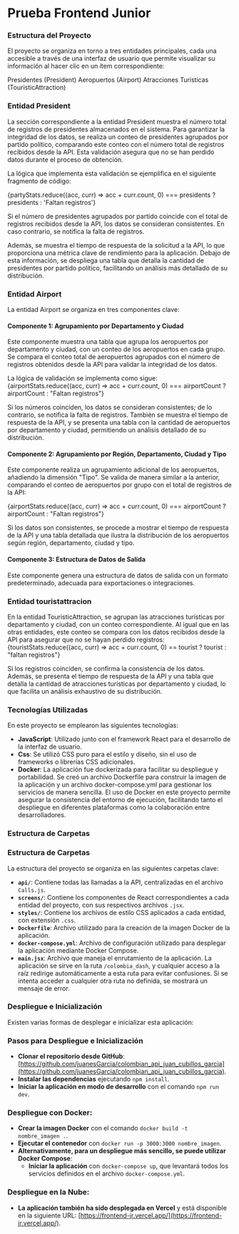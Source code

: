 # Prueba Frontend Junior


### Estructura del Proyecto
El proyecto se organiza en torno a tres entidades principales, cada una accesible a través de una interfaz de usuario que permite visualizar su información al hacer clic en un ítem correspondiente:

Presidentes (President)
Aeropuertos (Airport)
Atracciones Turísticas (TouristicAttraction)

### Entidad President
La sección correspondiente a la entidad President muestra el número total de registros de presidentes almacenados en el sistema. Para garantizar la integridad de los datos, se realiza un conteo de presidentes agrupados por partido político, comparando este conteo con el número total de registros recibidos desde la API. Esta validación asegura que no se han perdido datos durante el proceso de obtención.

La lógica que implementa esta validación se ejemplifica en el siguiente fragmento de código:

{partyStats.reduce((acc, curr) => acc + curr.count, 0) === presidents ? presidents : 'Faltan registros'}

Si el número de presidentes agrupados por partido coincide con el total de registros recibidos desde la API, los datos se consideran consistentes. En caso contrario, se notifica la falta de registros.

Además, se muestra el tiempo de respuesta de la solicitud a la API, lo que proporciona una métrica clave de rendimiento para la aplicación. Debajo de esta información, se despliega una tabla que detalla la cantidad de presidentes por partido político, facilitando un análisis más detallado de su distribución.

### Entidad Airport

La entidad Airport se organiza en tres componentes clave:

#### Componente 1: Agrupamiento por Departamento y Ciudad

Este componente muestra una tabla que agrupa los aeropuertos por departamento y ciudad, con un conteo de los aeropuertos en cada grupo. Se compara el conteo total de aeropuertos agrupados con el número de registros obtenidos desde la API para validar la integridad de los datos.

La lógica de validación se implementa como sigue:
 {airportStats.reduce((acc, curr) => acc + curr.count, 0) ===
        airportCount
          ? airportCount
          : "Faltan registros"}

Si los números coinciden, los datos se consideran consistentes; de lo contrario, se notifica la falta de registros. También se muestra el tiempo de respuesta de la API, y se presenta una tabla con la cantidad de aeropuertos por departamento y ciudad, permitiendo un análisis detallado de su distribución.

#### Componente 2: Agrupamiento por Región, Departamento, Ciudad y Tipo

Este componente realiza un agrupamiento adicional de los aeropuertos, añadiendo la dimensión "Tipo". Se valida de manera similar a la anterior, comparando el conteo de aeropuertos por grupo con el total de registros de la API:

 {airportStats.reduce((acc, curr) => acc + curr.count, 0) ===
        airportCount
          ? airportCount
          : "Faltan registros"}

Si los datos son consistentes, se procede a mostrar el tiempo de respuesta de la API y una tabla detallada que ilustra la distribución de los aeropuertos según región, departamento, ciudad y tipo.

#### Componente 3: Estructura de Datos de Salida

Este componente genera una estructura de datos de salida con un formato predeterminado, adecuada para exportaciones o integraciones.


### Entidad touristattracion

En la entidad TouristicAttraction, se agrupan las atracciones turísticas por departamento y ciudad, con un conteo correspondiente. Al igual que en las otras entidades, este conteo se compara con los datos recibidos desde la API para asegurar que no se hayan perdido registros:
         {touristStats.reduce((acc, curr) => acc + curr.count, 0) == tourist
            ? tourist
            : "faltan registros"}

Si los registros coinciden, se confirma la consistencia de los datos. Además, se presenta el tiempo de respuesta de la API y una tabla que detalla la cantidad de atracciones turísticas por departamento y ciudad, lo que facilita un análisis exhaustivo de su distribución.

### Tecnologías Utilizadas

En este proyecto se emplearon las siguientes tecnologías:

- **JavaScript**: Utilizado junto con el framework React para el desarrollo de la interfaz de usuario.
- **Css**: Se utilizó CSS puro para el estilo y diseño, sin el uso de frameworks o librerías CSS adicionales.
- **Docker**: La aplicación fue dockerizada para facilitar su despliegue y portabilidad. Se creó un archivo Dockerfile para construir la imagen de la aplicación y un archivo docker-compose.yml para gestionar los servicios de manera sencilla. El uso de Docker en este proyecto permite asegurar la consistencia del entorno de ejecución, facilitando tanto el despliegue en diferentes plataformas como la colaboración entre desarrolladores.

### Estructura de Carpetas

### Estructura de Carpetas

La estructura del proyecto se organiza en las siguientes carpetas clave:

- **`api/`**: Contiene todas las llamadas a la API, centralizadas en el archivo `Calls.js`.
- **`screens/`**: Contiene los componentes de React correspondientes a cada entidad del proyecto, con sus respectivos archivos `.jsx`.
- **`styles/`**: Contiene los archivos de estilo CSS aplicados a cada entidad, con extensión `.css`.
- **`Dockerfile`**: Archivo utilizado para la creación de la imagen Docker de la aplicación.
- **`docker-compose.yml`**: Archivo de configuración utilizado para desplegar la aplicación mediante Docker Compose.
- **`main.jsx`**: Archivo que maneja el enrutamiento de la aplicación. La aplicación se sirve en la ruta `/colombia_dash`, y cualquier acceso a la raíz redirige automáticamente a esta ruta para evitar confusiones. Si se intenta acceder a cualquier otra ruta no definida, se mostrará un mensaje de error.


### Despliegue e Inicialización

Existen varias formas de desplegar e inicializar esta aplicación:

### Pasos para Despliegue e Inicialización

- **Clonar el repositorio desde GitHub**: [https://github.com/juanesGarcia/colombian_api_juan_cubillos_garcia](https://github.com/juanesGarcia/colombian_api_juan_cubillos_garcia).
- **Instalar las dependencias** ejecutando `npm install`.
- **Iniciar la aplicación en modo de desarrollo** con el comando `npm run dev`.

### Despliegue con Docker:

- **Crear la imagen Docker** con el comando `docker build -t nombre_imagen .`.
- **Ejecutar el contenedor** con `docker run -p 3000:3000 nombre_imagen`.
- **Alternativamente, para un despliegue más sencillo, se puede utilizar Docker Compose**:
  - **Iniciar la aplicación** con `docker-compose up`, que levantará todos los servicios definidos en el archivo `docker-compose.yml`.

### Despliegue en la Nube:

- **La aplicación también ha sido desplegada en Vercel** y está disponible en la siguiente URL: [https://frontend-jr.vercel.app/](https://frontend-jr.vercel.app/).

